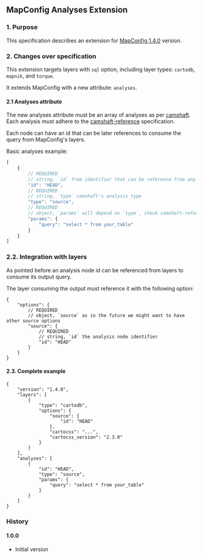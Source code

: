 ## MapConfig Analyses Extension

### 1. Purpose

This specification describes an extension for
[MapConfig 1.4.0](https://github.com/CartoDB/Windshaft/blob/master/doc/MapConfig-1.4.0.md) version.


### 2. Changes over specification

This extension targets layers with `sql` option, including layer types: `cartodb`, `mapnik`, and `torque`.

It extends MapConfig with a new attribute: `analyses`.

#### 2.1 Analyses attribute

The new analyses attribute must be an array of analyses as per [camshaft](https://github.com/CartoDB/camshaft). Each
analysis must adhere to the [camshaft-reference](https://github.com/CartoDB/camshaft/blob/0.8.0/reference/versions/0.7.0/reference.json) specification.

Each node can have an id that can be later references to consume the query from MapConfig's layers.

Basic analyses example:

```javascript
[
    {
        // REQUIRED
        // string, `id` free identifier that can be reference from any layer
        "id": "HEAD",
        // REQUIRED
        // string, `type` camshaft's analysis type
        "type": "source",
        // REQUIRED
        // object, `params` will depend on `type`, check camshaft-reference for more information
        "params": {
            "query": "select * from your_table"
        }
    }
]
```

### 2.2. Integration with layers

As pointed before an analysis node id can be referenced from layers to consume its output query.

The layer consuming the output must reference it with the following option:

```
{
    "options": {
        // REQUIRED
        // object, `source` as in the future we might want to have other source options
        "source": {
            // REQUIRED
            // string, `id` the analysis node identifier
            "id": "HEAD"
        }
    }
}
```

#### 2.3. Complete example

```
{
    "version": "1.4.0",
    "layers": [
        {
            "type": "cartodb",
            "options": {
                "source": {
                    "id": "HEAD"
                },
                "cartocss": "...",
                "cartocss_version": "2.3.0"
            }
        }
    ],
    "analyses": [
        {
            "id": "HEAD",
            "type": "source",
            "params": {
                "query": "select * from your_table"
            }
        }
    ]
}
```

### History

#### 1.0.0

 - Initial version
